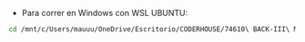 
* Para correr en Windows con WSL UBUNTU:
```bash
cd /mnt/c/Users/mauuu/OneDrive/Escritorio/CODERHOUSE/74610\ BACK-III\ MARTES\ 19-00/74610\ Back-III\ CLASE/CLASE-04
```
